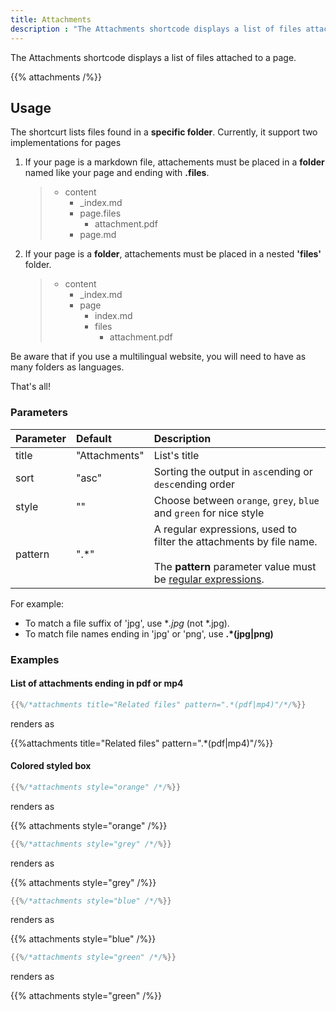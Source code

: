 ```yaml
---
title: Attachments
description : "The Attachments shortcode displays a list of files attached to a page."
---
```


The Attachments shortcode displays a list of files attached to a page.

{{% attachments /%}}

## Usage

The shortcurt lists files found in a **specific folder**.
Currently, it support two implementations for pages

1. If your page is a markdown file, attachements must be placed in a **folder** named like your page and ending with **.files**.

    > * content
    >   * _index.md
    >   * page.files
    >      * attachment.pdf
    >   * page.md

2. If your page is a **folder**, attachements must be placed in a nested **'files'** folder.

    > * content
    >   * _index.md
    >   * page
    >      * index.md
    >      * files
    >          * attachment.pdf

Be aware that if you use a multilingual website, you will need to have as many folders as languages.

That's all!

### Parameters

| Parameter | Default | Description |
|:--|:--|:--|
| title | "Attachments" | List's title  |
| sort  | "asc" | Sorting the output in `asc`ending or `desc`ending order |
| style | "" | Choose between `orange`, `grey`, `blue` and `green` for nice style |
| pattern | ".*" | A regular expressions, used to filter the attachments by file name. <br/><br/>The **pattern** parameter value must be [regular expressions](https://en.wikipedia.org/wiki/Regular_expression).

For example:

* To match a file suffix of 'jpg', use **.*jpg** (not *.jpg).
* To match file names ending in 'jpg' or 'png', use **.*(jpg|png)**

### Examples

#### List of attachments ending in pdf or mp4

````go
{{%/*attachments title="Related files" pattern=".*(pdf|mp4)"/*/%}}
````

renders as

{{%attachments title="Related files" pattern=".*(pdf|mp4)"/%}}

#### Colored styled box

````go
{{%/*attachments style="orange" /*/%}}
````

renders as

{{% attachments style="orange" /%}}

````go
{{%/*attachments style="grey" /*/%}}
````

renders as

{{% attachments style="grey" /%}}

````go
{{%/*attachments style="blue" /*/%}}
````

renders as

{{% attachments style="blue" /%}}

````go
{{%/*attachments style="green" /*/%}}
````

renders as

{{% attachments style="green" /%}}
